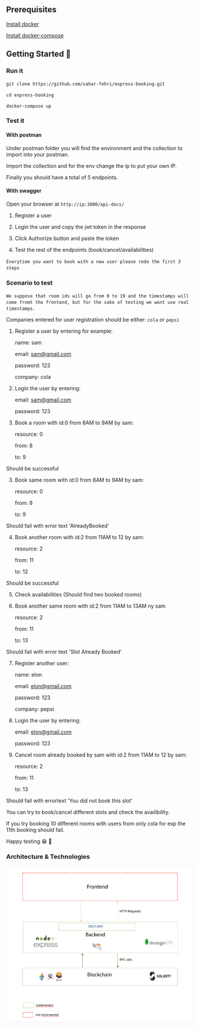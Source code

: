 ## Prerequisites

[Install docker](https://www.digitalocean.com/community/tutorials/how-to-install-and-use-docker-on-ubuntu-20-04-fr)

[Install docker-compose](https://www.digitalocean.com/community/tutorials/how-to-install-and-use-docker-compose-on-ubuntu-20-04-fr)

## Getting Started :rocket:

### Run it

 ````shell script
git clone https://github.com/sahar-fehri/express-booking.git
````

 ````shell script
cd express-booking
````

 ````shell script
docker-compose up
````

### Test it

#### With postman

Under postman folder you will find the environment and the collection to import into your postman.

Import the collection and for the env change the ip to put your own IP.

Finally you should have a total of 5 endpoints.

#### With swagger

Open your browser at `http://ip:3000/api-docs/`

1. Register a user

2. Login the user and copy the jwt token in the response

3. Click Authorize button and paste the token

4. Test the rest of the endpoints (book/cancel/availabilities)

`Everytime you want to book with a new user please redo the first 3 steps`

### Scenario to test

`We suppose that room ids will go from 0 to 19 and the timestamps will come fromt the frontend, but for the sake of testing we wont use real timestamps.`

Companies entered for user registration should be either: `cola` or `pepsi`

1. Register a user by entering for example:

    name: sam

    email: sam@gmail.com

    password: 123

    company: cola

2. Login the user by entering:

    email: sam@gmail.com

    password: 123

3. Book a room with id:0 from 8AM to 9AM by sam:

    resource: 0

    from: 8

    to: 9

Should be successful

3. Book same room with id:0 from 8AM to 9AM by sam:

    resource: 0

    from: 8

    to: 9

Should fail with error text 'AlreadyBooked'

4. Book another room with id:2 from 11AM to 12 by sam:

    resource: 2

    from: 11

    to: 12

Should be successful

5. Check availabilities (Should find two booked rooms)

6. Book another same room with id:2 from 11AM to 13AM ny sam

    resource: 2

    from: 11

    to: 13

Should fail with error text 'Slot Already Booked'

7. Register another user:

   name: elon

    email: elon@gmail.com

    password: 123

    company: pepsi

8. Login the user by entering:

    email: elon@gmail.com

    password: 123

9. Cancel room already booked by sam with id:2 from 11AM to 12 by sam:

    resource: 2

    from: 11

    to: 13

Should fail with errortext 'You did not book this slot'

You can try to book/cancel different slots and check the availibility.

If you try booking 10 different rooms with users from only cola for exp the 11th booking should fail.


Happy testing 😁 🎉

### Architecture & Technologies


![BNC](/docs/images/architecture.PNG)